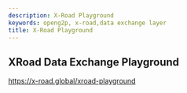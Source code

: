 ```yaml
---
description: X-Road Playground
keywords: openg2p, x-road,data exchange layer
title: X-Road Playground
---
```



## XRoad Data Exchange Playground

<https://x-road.global/xroad-playground>